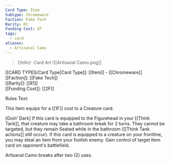 ```yaml
---
Card Type: Item
Subtype: Chromeware
Faction: Fake Tech
Rarity: R1
Funding Cost: 2F
tags:
  - card
aliases:
  - Artisanal Camo
---
```

> [!info]- Card Art
> ![[Artisanal Camo.png]]

[[CARD TYPES/Card Type|Card Type]]: [[Item]] - [[Chromeware]]  
[[Faction]]: [[Fake Tech]]  
[[Rarity]]: [[R1]]  
[[Funding Cost]]: [[2F]]  

Rules Text:  

This Item equips for a [[1F]] cost to a Creature card.  

[Goin' Dark] If this card is equipped to the Figurehead in your [[Think Tank]], that creature may take a bathroom break for 2 turns. They cannot be targeted, but they remain Seated while in the bathroom ([[Think Tank actions]] still occur).
If this card is equipped to a creature on your frontline, you may steal an item from your foolish enemy. Gain control of target Item card on opponent's battlefield.  

Artisanal Camo breaks after two (2) uses.  